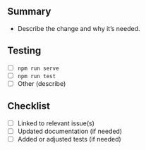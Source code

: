 ## Summary
- Describe the change and why it’s needed.

## Testing
- [ ] `npm run serve`
- [ ] `npm run test`
- [ ] Other (describe)

## Checklist
- [ ] Linked to relevant issue(s)
- [ ] Updated documentation (if needed)
- [ ] Added or adjusted tests (if needed)
